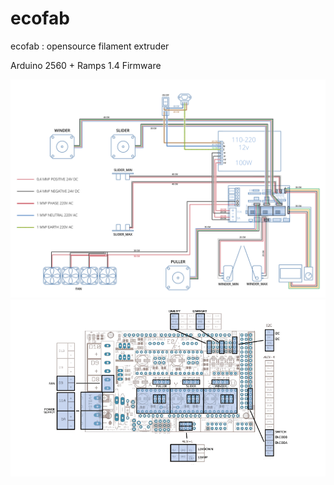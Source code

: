 # ecofab
ecofab : opensource filament extruder

Arduino 2560 + Ramps 1.4  Firmware 

![image](docs/wiring%20winder%201.png)
![image](docs/wiring%20winder%202.png)
